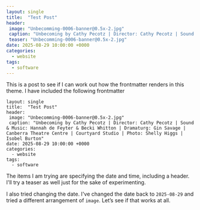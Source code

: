 ```yaml
---
layout: single
title:  "Test Post"
header:
 image: "Unbecomming-0006-banner@0.5x-2.jpg"
 caption: "Unbecoming by Cathy Pecotz | Director: Cathy Pecotz | Sound & Music: Hannah de Feyter & Becki Whitton | Dramaturg: Gin Savage | Canberra Theatre Centre | Courtyard Studio | Photo: Shelly Higgs | Isobel Burton"
 teaser: "Unbecomming-0006-banner@0.5x-2.jpg"
date: 2025-08-29 10:00:00 +0000
categories: 
  - website
tags:
  - software
---
```


This is a post to see if I can work out how the frontmatter renders in this theme.
I have included the following frontmatter

```
layout: single
title:  "Test Post"
header:
 image: "Unbecomming-0006-banner@0.5x-2.jpg"
 caption: "Unbecoming by Cathy Pecotz | Director: Cathy Pecotz | Sound & Music: Hannah de Feyter & Becki Whitton | Dramaturg: Gin Savage | Canberra Theatre Centre | Courtyard Studio | Photo: Shelly Higgs | Isobel Burton"
date: 2025-08-29 10:00:00 +0000
categories: 
  - website
tags:
  - software
```

The items I am trying are specifying the date and time, including a header.
I'll try a teaser as well just for the sake of experimenting.

I also tried changing the date. I've changed the date back to `2025-08-29` and tried a different arrangement of `image`.
Let’s see if that works at all.